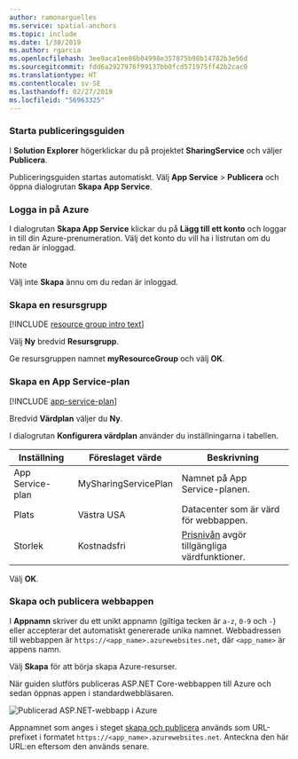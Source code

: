 ```yaml
---
author: ramonarguelles
ms.service: spatial-anchors
ms.topic: include
ms.date: 1/30/2019
ms.author: rgarcia
ms.openlocfilehash: 3ee9aca1ee86b04998e357875b98b14782b3e56d
ms.sourcegitcommit: fdd6a2927976f99137bb0fcd571975ff42b2cac0
ms.translationtype: HT
ms.contentlocale: sv-SE
ms.lasthandoff: 02/27/2019
ms.locfileid: "56963325"
---
```

### <a name="launch-the-publish-wizard"></a>Starta publiceringsguiden

I **Solution Explorer** högerklickar du på projektet **SharingService** och väljer **Publicera**.

Publiceringsguiden startas automatiskt. Välj **App Service** > **Publicera** och öppna dialogrutan **Skapa App Service**.

### <a name="sign-in-to-azure"></a>Logga in på Azure

I dialogrutan **Skapa App Service** klickar du på **Lägg till ett konto** och loggar in till din Azure-prenumeration. Välj det konto du vill ha i listrutan om du redan är inloggad.

> [!NOTE]
> Välj inte **Skapa** ännu om du redan är inloggad.
>

### <a name="create-a-resource-group"></a>Skapa en resursgrupp

[!INCLUDE [resource group intro text](resource-group.md)]

Välj **Ny** bredvid **Resursgrupp**.

Ge resursgruppen namnet **myResourceGroup** och välj **OK**.

### <a name="create-an-app-service-plan"></a>Skapa en App Service-plan

[!INCLUDE [app-service-plan](app-service-plan.md)]

Bredvid **Värdplan** väljer du **Ny**.

I dialogrutan **Konfigurera värdplan** använder du inställningarna i tabellen.

| Inställning | Föreslaget värde | Beskrivning |
|-|-|-|
|App Service-plan| MySharingServicePlan | Namnet på App Service-planen. |
| Plats | Västra USA | Datacenter som är värd för webbappen. |
| Storlek | Kostnadsfri | [Prisnivån](https://azure.microsoft.com/pricing/details/app-service/?ref=microsoft.com&utm_source=microsoft.com&utm_medium=docs&utm_campaign=visualstudio) avgör tillgängliga värdfunktioner. |

Välj **OK**.

### <a name="create-and-publish-the-web-app"></a>Skapa och publicera webbappen

I **Appnamn** skriver du ett unikt appnamn (giltiga tecken är `a-z`, `0-9` och `-`) eller accepterar det automatiskt genererade unika namnet. Webbadressen till webbappen är `https://<app_name>.azurewebsites.net`, där `<app_name>` är appens namn.

Välj **Skapa** för att börja skapa Azure-resurser.

När guiden slutförs publiceras ASP.NET Core-webbappen till Azure och sedan öppnas appen i standardwebbläsaren.

![Publicerad ASP.NET-webbapp i Azure](./media/spatial-anchors-azure/web-app-running-live.png)

Appnamnet som anges i steget [skapa och publicera](#create-and-publish-the-web-app) används som URL-prefixet i formatet `https://<app_name>.azurewebsites.net`. Anteckna den här URL:en eftersom den används senare.
